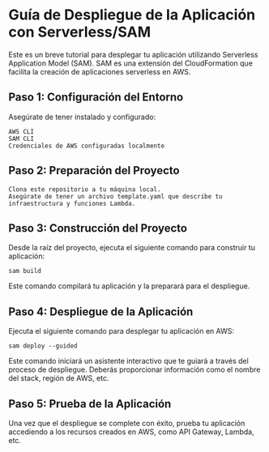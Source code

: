 # Guía de Despliegue de la Aplicación con Serverless/SAM

Este es un breve tutorial para desplegar tu aplicación utilizando Serverless Application Model (SAM). SAM es una extensión del CloudFormation que facilita la creación de aplicaciones serverless en AWS.
## Paso 1: Configuración del Entorno

Asegúrate de tener instalado y configurado:

    AWS CLI
    SAM CLI
    Credenciales de AWS configuradas localmente

## Paso 2: Preparación del Proyecto

    Clona este repositorio a tu máquina local.
    Asegúrate de tener un archivo template.yaml que describe tu infraestructura y funciones Lambda.

## Paso 3: Construcción del Proyecto

Desde la raíz del proyecto, ejecuta el siguiente comando para construir tu aplicación:



`sam build`

Este comando compilará tu aplicación y la preparará para el despliegue.
## Paso 4: Despliegue de la Aplicación

Ejecuta el siguiente comando para desplegar tu aplicación en AWS:



`sam deploy --guided`

Este comando iniciará un asistente interactivo que te guiará a través del proceso de despliegue. Deberás proporcionar información como el nombre del stack, región de AWS, etc.
## Paso 5: Prueba de la Aplicación

Una vez que el despliegue se complete con éxito, prueba tu aplicación accediendo a los recursos creados en AWS, como API Gateway, Lambda, etc.
